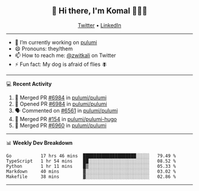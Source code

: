 <h2 align="center"> 👋 Hi there, I'm Komal 🧑🏾‍💻 </h2>
<p align="center">
    <a href="https://twitter.com/zwitkali">Twitter</a> •
    <a href="https://www.linkedin.com/in/komal-ali/">LinkedIn</a>
</p>

--------

- 🔭 I’m currently working on [pulumi](https://github.com/pulumi/pulumi)
- 😄 Pronouns: they/them
- 📫 How to reach me: [@zwitkali](https://twitter.com/zwitkali) on Twitter
- ⚡ Fun fact: My dog is afraid of flies 🪰

--------
💻 **Recent Activity**

<!--START_SECTION:activity-->
1. 🎉 Merged PR [#6984](https://github.com/pulumi/pulumi/pull/6984) in [pulumi/pulumi](https://github.com/pulumi/pulumi)
2. 💪 Opened PR [#6984](https://github.com/pulumi/pulumi/pull/6984) in [pulumi/pulumi](https://github.com/pulumi/pulumi)
3. 🗣 Commented on [#6561](https://github.com/pulumi/pulumi/issues/6561) in [pulumi/pulumi](https://github.com/pulumi/pulumi)
4. 🎉 Merged PR [#154](https://github.com/pulumi/pulumi-hugo/pull/154) in [pulumi/pulumi-hugo](https://github.com/pulumi/pulumi-hugo)
5. 🎉 Merged PR [#6960](https://github.com/pulumi/pulumi/pull/6960) in [pulumi/pulumi](https://github.com/pulumi/pulumi)
<!--END_SECTION:activity-->

--------

📊 **Weekly Dev Breakdown**
<!--START_SECTION:waka-->
```text
Go           17 hrs 46 mins  ████████████████████░░░░░   79.49 % 
TypeScript   1 hr 54 mins    ██░░░░░░░░░░░░░░░░░░░░░░░   08.52 % 
Python       1 hr 11 mins    █▒░░░░░░░░░░░░░░░░░░░░░░░   05.33 % 
Markdown     40 mins         ▓░░░░░░░░░░░░░░░░░░░░░░░░   03.02 % 
Makefile     38 mins         ▓░░░░░░░░░░░░░░░░░░░░░░░░   02.86 % 
```
<!--END_SECTION:waka-->

--------